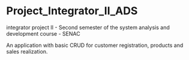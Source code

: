 # Project_Integrator_II_ADS


integrator project II - Second semester of the system analysis and development course - SENAC

An application with basic CRUD for customer registration, products and sales realization.